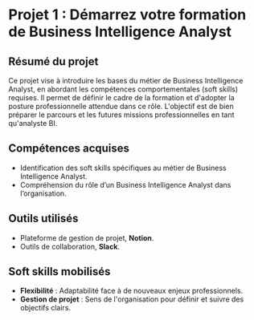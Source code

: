 
# Projet 1 : Démarrez votre formation de Business Intelligence Analyst

## Résumé du projet
Ce projet vise à introduire les bases du métier de Business Intelligence Analyst, en abordant les compétences comportementales (soft skills) requises. Il permet de définir le cadre de la formation et d'adopter la posture professionnelle attendue dans ce rôle. L'objectif est de bien préparer le parcours et les futures missions professionnelles en tant qu'analyste BI.

## Compétences acquises
- Identification des soft skills spécifiques au métier de Business Intelligence Analyst.
- Compréhension du rôle d’un Business Intelligence Analyst dans l’organisation.
  
## Outils utilisés
- Plateforme de gestion de projet, **Notion**.
- Outils de collaboration, **Slack**.

## Soft skills mobilisés
- **Flexibilité** : Adaptabilité face à de nouveaux enjeux professionnels.
- **Gestion de projet** : Sens de l'organisation pour définir et suivre des objectifs clairs.

